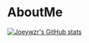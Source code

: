 # AboutMe

[![Joeywzr's GitHub stats](https://github-readme-stats.vercel.app/api?username=Joeywzr&hide=stars&show_icons=true&?theme=radical)](https://github.com/anuraghazra/github-readme-stats)
